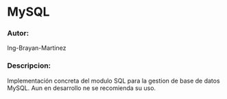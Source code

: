 # MySQL

### Autor:

Ing-Brayan-Martinez

### Descripcion:

Implementación concreta del modulo SQL para la gestion de base de datos MySQL. Aun en desarrollo ne se recomienda su uso.
